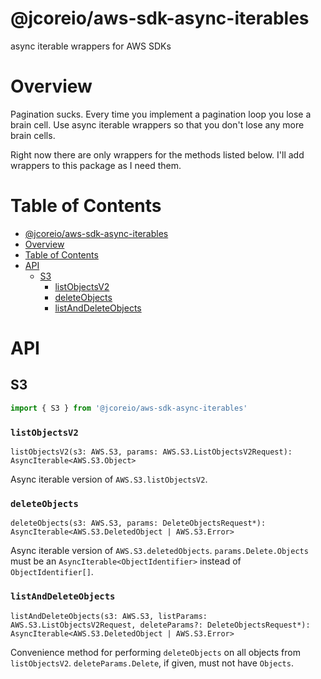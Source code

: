 # @jcoreio/aws-sdk-async-iterables

async iterable wrappers for AWS SDKs

# Overview

Pagination sucks. Every time you implement a pagination loop you lose a brain cell.
Use async iterable wrappers so that you don't lose any more brain cells.

Right now there are only wrappers for the methods listed below. I'll add wrappers to this package as I need them.

# Table of Contents

<!-- toc -->

- [@jcoreio/aws-sdk-async-iterables](#jcoreioaws-sdk-async-iterables)
- [Overview](#overview)
- [Table of Contents](#table-of-contents)
- [API](#api)
  - [S3](#s3)
    - [listObjectsV2](#listobjectsv2)
    - [deleteObjects](#deleteobjects)
    - [listAndDeleteObjects](#listanddeleteobjects)

<!-- tocstop -->

# API

## S3

```js
import { S3 } from '@jcoreio/aws-sdk-async-iterables'
```

### `listObjectsV2`

`listObjectsV2(s3: AWS.S3, params: AWS.S3.ListObjectsV2Request): AsyncIterable<AWS.S3.Object>`

Async iterable version of `AWS.S3.listObjectsV2`.

### `deleteObjects`

`deleteObjects(s3: AWS.S3, params: DeleteObjectsRequest*): AsyncIterable<AWS.S3.DeletedObject | AWS.S3.Error>`

Async iterable version of `AWS.S3.deletedObjects`. `params.Delete.Objects` must be an `AsyncIterable<ObjectIdentifier>` instead of
`ObjectIdentifier[]`.

### `listAndDeleteObjects`

`listAndDeleteObjects(s3: AWS.S3, listParams: AWS.S3.ListObjectsV2Request, deleteParams?: DeleteObjectsRequest*): AsyncIterable<AWS.S3.DeletedObject | AWS.S3.Error>`

Convenience method for performing `deleteObjects` on all objects from `listObjectsV2`.
`deleteParams.Delete`, if given, must not have `Objects`.
